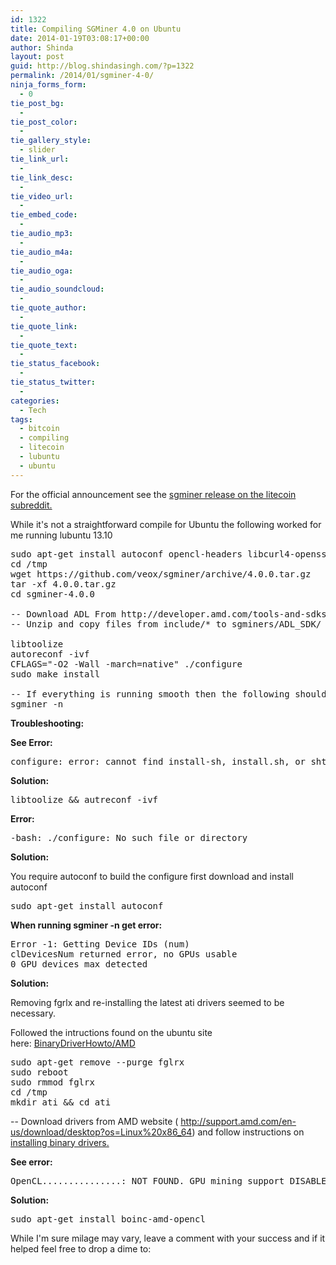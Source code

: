 ```yaml
---
id: 1322
title: Compiling SGMiner 4.0 on Ubuntu
date: 2014-01-19T03:08:17+00:00
author: Shinda
layout: post
guid: http://blog.shindasingh.com/?p=1322
permalink: /2014/01/sgminer-4-0/
ninja_forms_form:
  - 0
tie_post_bg:
  - 
tie_post_color:
  - 
tie_gallery_style:
  - slider
tie_link_url:
  - 
tie_link_desc:
  - 
tie_video_url:
  - 
tie_embed_code:
  - 
tie_audio_mp3:
  - 
tie_audio_m4a:
  - 
tie_audio_oga:
  - 
tie_audio_soundcloud:
  - 
tie_quote_author:
  - 
tie_quote_link:
  - 
tie_quote_text:
  - 
tie_status_facebook:
  - 
tie_status_twitter:
  - 
categories:
  - Tech
tags:
  - bitcoin
  - compiling
  - litecoin
  - lubuntu
  - ubuntu
---
```

For the official announcement see the [sgminer release on the litecoin subreddit.](http://www.reddit.com/r/litecoinmining/comments/1va8g2/ann_sgminer_400_release/)

While it's not a straightforward compile for Ubuntu the following worked for me running lubuntu 13.10

<pre>sudo apt-get install autoconf opencl-headers libcurl4-openssl-dev libtool libncurses5-dev
cd /tmp
wget https://github.com/veox/sgminer/archive/4.0.0.tar.gz
tar -xf 4.0.0.tar.gz
cd sgminer-4.0.0

-- Download ADL From http://developer.amd.com/tools-and-sdks/graphics-development/display-library-adl-sdk/
-- Unzip and copy files from include/* to sgminers/ADL_SDK/ folder

libtoolize
autoreconf -ivf
CFLAGS="-O2 -Wall -march=native" ./configure
sudo make install

-- If everything is running smooth then the following should show your devices / gpus
sgminer -n</pre>

**Troubleshooting:**

**See Error:**

<pre>configure: error: cannot find install-sh, install.sh, or shtool in "." "./.." "./../.."</pre>

**Solution:**

<pre>libtoolize && autreconf -ivf</pre>

**Error:**

<pre>-bash: ./configure: No such file or directory</pre>

**Solution:**
  
You require autoconf to build the configure first download and install autoconf

<pre>sudo apt-get install autoconf</pre>

**When running sgminer -n get error:**

<pre>Error -1: Getting Device IDs (num)
clDevicesNum returned error, no GPUs usable
0 GPU devices max detected</pre>

**Solution:**
  
Removing fgrlx and re-installing the latest ati drivers seemed to be necessary.
  
Followed the intructions found on the ubuntu site here: [BinaryDriverHowto/AMD](https://help.ubuntu.com/community/BinaryDriverHowto/AMD)

<pre>sudo apt-get remove --purge fglrx
sudo reboot
sudo rmmod fglrx
cd /tmp 
mkdir ati && cd ati</pre>

-- Download drivers from AMD website ( http://support.amd.com/en-us/download/desktop?os=Linux%20x86_64) and follow instructions on [installing binary drivers.](https://help.ubuntu.com/community/BinaryDriverHowto/AMD)

**See error:**

<pre>OpenCL...............: NOT FOUND. GPU mining support DISABLED</pre>

**Solution:**

<pre>sudo apt-get install boinc-amd-opencl</pre>

While I'm sure milage may vary, leave a comment with your success and if it helped feel free to drop a dime to: